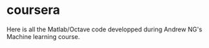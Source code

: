 # coursera
Here is all the Matlab/Octave code developped during Andrew NG's Machine learning course.
